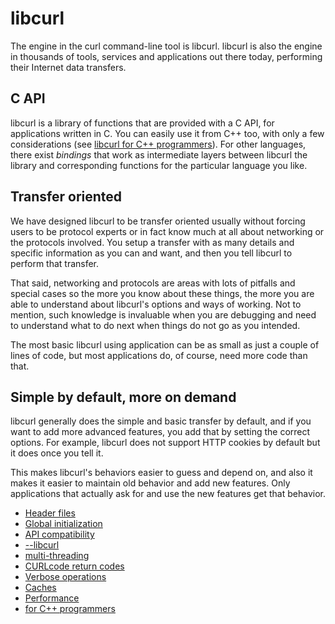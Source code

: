 # libcurl

The engine in the curl command-line tool is libcurl. libcurl is also the
engine in thousands of tools, services and applications out there today,
performing their Internet data transfers.

## C API

libcurl is a library of functions that are provided with a C API, for
applications written in C. You can easily use it from C++ too, with only a few
considerations (see [libcurl for C++ programmers](cplusplus.md)). For other
languages, there exist *bindings* that work as intermediate layers between
libcurl the library and corresponding functions for the particular language
you like.

## Transfer oriented

We have designed libcurl to be transfer oriented usually without forcing users
to be protocol experts or in fact know much at all about networking or the
protocols involved. You setup a transfer with as many details and specific
information as you can and want, and then you tell libcurl to perform that
transfer.

That said, networking and protocols are areas with lots of pitfalls and
special cases so the more you know about these things, the more you are able
to understand about libcurl's options and ways of working. Not to mention,
such knowledge is invaluable when you are debugging and need to understand
what to do next when things do not go as you intended.

The most basic libcurl using application can be as small as just a couple of
lines of code, but most applications do, of course, need more code than that.

## Simple by default, more on demand

libcurl generally does the simple and basic transfer by default, and if you
want to add more advanced features, you add that by setting the correct
options. For example, libcurl does not support HTTP cookies by default but it
does once you tell it.

This makes libcurl's behaviors easier to guess and depend on, and also it
makes it easier to maintain old behavior and add new features. Only
applications that actually ask for and use the new features get that behavior.

  * [Header files](headers.md)
  * [Global initialization](globalinit.md)
  * [API compatibility](api.md)
  * [--libcurl](--libcurl.md)
  * [multi-threading](threading.md)
  * [CURLcode return codes](curlcode.md)
  * [Verbose operations](verbose.md)
  * [Caches](caches.md)
  * [Performance](performance.md)
  * [for C++ programmers](cplusplus.md)
